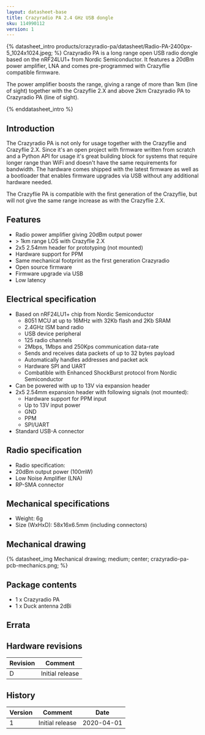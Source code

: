 ```yaml
---
layout: datasheet-base
title: Crazyradio PA 2.4 GHz USB dongle
sku: 114990112
version: 1
---
```


{% datasheet_intro products/crazyradio-pa/datasheet/Radio-PA-2400px-5_1024x1024.jpeg; %}
Crazyradio PA is a long range open USB radio dongle based on the nRF24LU1+ from Nordic Semiconductor.
It features a 20dBm power amplifier, LNA and comes pre-programmed with Crazyflie compatible firmware.

The power amplifier boosts the range, giving a range of more than 1km (line of sight) together with
the Crazyflie 2.X and above 2km Crazyradio PA to Crazyradio PA (line of sight).

{% enddatasheet_intro %}

## Introduction

The Crazyradio PA is not only for usage together with the Crazyflie and Crazyflie 2.X. Since
it's an open project with firmware written from scratch and a Python API for usage it's great
building block for systems that require longer range than WiFi and doesn't have the same
requirements for bandwidth. The hardware comes shipped with the latest firmware as well as a
bootloader that enables firmware upgrades via USB without any additional hardware needed.

The Crazyflie PA is compatible with the first generation of the Crazyflie, but will not
give the same range increase as with the Crazyflie 2.X.

## Features

* Radio power amplifier giving 20dBm output power
* \> 1km range LOS with Crazyflie 2.X
* 2x5 2.54mm header for prototyping (not mounted)
* Hardware support for PPM
* Same mechanical footprint as the first generation Crazyradio
* Open source firmware
* Firmware upgrade via USB
* Low latency

## Electrical specification

* Based on nRF24LU1+ chip from Nordic Semiconductor
  * 8051 MCU at up to 16MHz with 32Kb flash and 2Kb SRAM
  * 2.4GHz ISM band radio
  * USB device peripheral
  * 125 radio channels
  * 2Mbps, 1Mbps and 250Kps communication data-rate
  * Sends and receives data packets of up to 32 bytes payload
  * Automatically handles addresses and packet ack
  * Hardware SPI and UART
  * Combatible with Enhanced ShockBurst protocol from Nordic Semiconductor
* Can be powered with up to 13V via expansion header
* 2x5 2.54mm expansion header with following signals (not mounted):
  * Hardware support for PPM input
  * Up to 13V input power
  * GND
  * PPM
  * SPI/UART
* Standard USB-A connector

## Radio specification

* Radio specification:
* 20dBm output power (100mW)
* Low Noise Amplifier (LNA)
* RP-SMA connector

## Mechanical specifications

* Weight: 6g
* Size (WxHxD): 58x16x6.5mm (including connectors)

## Mechanical drawing

{% datasheet_img Mechanical drawing; medium; center; crazyradio-pa-pcb-mechanics.png; %}

## Package contents

* 1 x Crazyradio PA
* 1 x Duck antenna 2dBi

## Errata

## Hardware revisions

| Revision | Comment |
| ------- | ------- |
| D | Initial release |

## History

| Version | Comment | Date |
| ------- | ------- | ---- |
| 1 | Initial release | 2020-04-01 |
